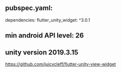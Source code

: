 ## pubspec.yaml:

dependencies:
  flutter_unity_widget: ^3.0.1

## min android API level: 26
## unity version 2019.3.15
https://github.com/juicycleff/flutter-unity-view-widget
